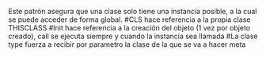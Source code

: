 Este patrón asegura que una clase solo tiene una instancia posible, a la cual se puede acceder de forma global.
#CLS hace referencia a la propia clase THISCLASS
    #Init hace referencia a la creación del objeto (1 vez por objeto creado), call se ejecuta siempre y cuando la instancia sea llamada
    #La clase type fuerza a recibir por parametro la clase de la que se va a hacer meta